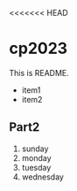 <<<<<<< HEAD
# cp2023

This is README.
- item1
- item2

## Part2
1. sunday
1. monday
1. tuesday
1. wednesday
